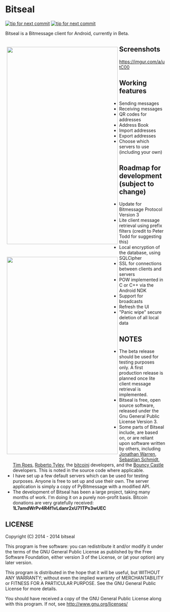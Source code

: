 Bitseal
=======

[![tip for next commit](http://prime4commit.com/projects/103.svg)](http://prime4commit.com/projects/103) [![tip for next commit](https://tip4commit.com/projects/1001.svg)](https://tip4commit.com/github/JonathanCoe/bitseal)

Bitseal is a Bitmessage client for Android, currently in Beta. 

<img src="https://i.imgur.com/45OuinZ.png" align="left" height="620" width="349" hspace="5" vspace="20">
<img src="https://i.imgur.com/R2xgeDW.png" align="left" height="620" width="349" hspace="5" vspace="20">


Screenshots
---------------
https://imgur.com/a/utC00


Working features
---------------
+ Sending messages
+ Receiving messages
+ QR codes for addresses
+ Address Book
+ Import addresses
+ Export addresses
+ Choose which servers to use (including your own)


Roadmap for development (subject to change)
---------------
+ Update for Bitmessage Protocol Version 3
+ Lite client message retrieval using prefix filters (credit to Peter Todd for suggesting this)
+ Local encryption of the database, using SQLCipher
+ SSL for connections between clients and servers
+ POW implemented in C or C++ via the Android NDK
+ Support for broadcasts
+ Refresh the UI
+ "Panic wipe" secure deletion of all local data


NOTES
---------------
+ The beta release should be used for testing purposes only. A first production release is planned once lite client message retrieval is implemented.
+ Bitseal is free, open source software, released under the Gnu General Public License Version 3. 
+ Some parts of Bitseal include, are based on, or are reliant upon software written by others, including [Jonathan Warren](https://github.com/Atheros1), [Sebastian Schmidt](https://github.com/ISibboI), [Tim Roes](https://github.com/timroes), [Roberto Tyley](https://github.com/rtyley), the [bitcoinj](https://github.com/bitcoinj/bitcoinj) developers, and the [Bouncy Castle](https://www.bouncycastle.org/java.html) developers. This is noted in the source code where applicable.
+ I have set up a few default servers which can be used for testing purposes. Anyone is free to set up and use their own. The server application is simply a copy of PyBitmessage with a modified API. 
+ The development of Bitseal has been a large project, taking many months of work. I'm doing it on a purely non-profit basis. Bitcoin donations are very gratefully received: **1L7amdWrPv4R4f1vLdanr2xU71TPs3wUEC**

LICENSE
---------------
Copyright (C) 2014 - 2014  bitseal

This program is free software: you can redistribute it and/or modify
it under the terms of the GNU General Public License as published by
the Free Software Foundation, either version 3 of the License, or
(at your option) any later version.

This program is distributed in the hope that it will be useful,
but WITHOUT ANY WARRANTY; without even the implied warranty of
MERCHANTABILITY or FITNESS FOR A PARTICULAR PURPOSE.  See the
GNU General Public License for more details.

You should have received a copy of the GNU General Public License
along with this program.  If not, see <http://www.gnu.org/licenses/>